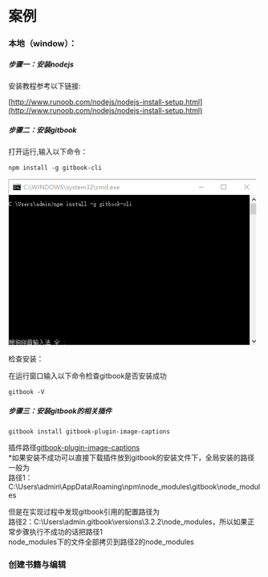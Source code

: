 # 案例

### 本地（window）：

##### 步骤一：安装nodejs

安装教程参考以下链接:

[http://www.runoob.com/nodejs/nodejs-install-setup.html](http://www.runoob.com/nodejs/nodejs-install-setup.html)

##### 步骤二：安装gitbook

打开运行,输入以下命令：

```
npm install -g gitbook-cli
```

![](/assets/import15.png)

检查安装：

在运行窗口输入以下命令检查gitbook是否安装成功

```
gitbook -V
```

##### 步骤三：安装gitbook的相关插件

```
gitbook install gitbook-plugin-image-captions
```

插件路径[gitbook-plugin-image-captions](https://plugins.gitbook.com/plugin/image-captions)  
\*如果安装不成功可以直接下载插件放到gitbook的安装文件下，全局安装的路径一般为  
路径1：C:\Users\admin\AppData\Roaming\npm\node\_modules\gitbook\node\_modules

但是在实现过程中发现gitbook引用的配置路径为  
路径2：C:\Users\admin.gitbook\versions\3.2.2\node\_modules，所以如果正常步骤执行不成功的话把路径1  
node\_modules下的文件全部拷贝到路径2的node\_modules

### 创建书籍与编辑





